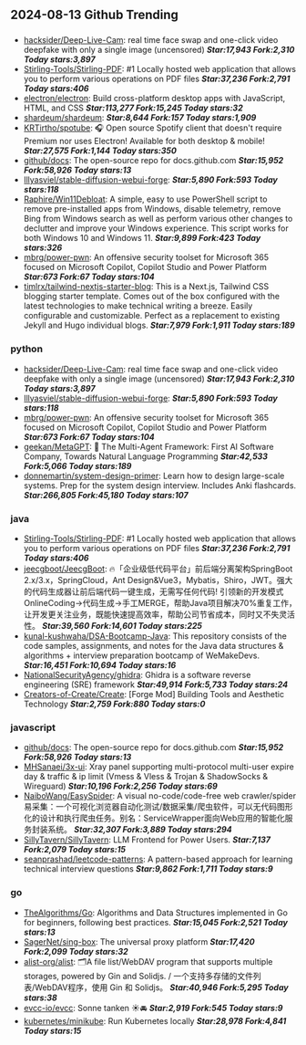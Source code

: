 ## 2024-08-13 Github Trending

### 
* [hacksider/Deep-Live-Cam](https://github.com/hacksider/Deep-Live-Cam): real time face swap and one-click video deepfake with only a single image (uncensored) ***Star:17,943 Fork:2,310 Today stars:3,897***
* [Stirling-Tools/Stirling-PDF](https://github.com/Stirling-Tools/Stirling-PDF): #1 Locally hosted web application that allows you to perform various operations on PDF files ***Star:37,236 Fork:2,791 Today stars:406***
* [electron/electron](https://github.com/electron/electron): Build cross-platform desktop apps with JavaScript, HTML, and CSS ***Star:113,277 Fork:15,245 Today stars:32***
* [shardeum/shardeum](https://github.com/shardeum/shardeum):  ***Star:8,644 Fork:157 Today stars:1,909***
* [KRTirtho/spotube](https://github.com/KRTirtho/spotube): 🎧 Open source Spotify client that doesn't require Premium nor uses Electron! Available for both desktop & mobile! ***Star:27,575 Fork:1,144 Today stars:350***
* [github/docs](https://github.com/github/docs): The open-source repo for docs.github.com ***Star:15,952 Fork:58,926 Today stars:13***
* [lllyasviel/stable-diffusion-webui-forge](https://github.com/lllyasviel/stable-diffusion-webui-forge):  ***Star:5,890 Fork:593 Today stars:118***
* [Raphire/Win11Debloat](https://github.com/Raphire/Win11Debloat): A simple, easy to use PowerShell script to remove pre-installed apps from Windows, disable telemetry, remove Bing from Windows search as well as perform various other changes to declutter and improve your Windows experience. This script works for both Windows 10 and Windows 11. ***Star:9,899 Fork:423 Today stars:326***
* [mbrg/power-pwn](https://github.com/mbrg/power-pwn): An offensive security toolset for Microsoft 365 focused on Microsoft Copilot, Copilot Studio and Power Platform ***Star:673 Fork:67 Today stars:104***
* [timlrx/tailwind-nextjs-starter-blog](https://github.com/timlrx/tailwind-nextjs-starter-blog): This is a Next.js, Tailwind CSS blogging starter template. Comes out of the box configured with the latest technologies to make technical writing a breeze. Easily configurable and customizable. Perfect as a replacement to existing Jekyll and Hugo individual blogs. ***Star:7,979 Fork:1,911 Today stars:189***

### python
* [hacksider/Deep-Live-Cam](https://github.com/hacksider/Deep-Live-Cam): real time face swap and one-click video deepfake with only a single image (uncensored) ***Star:17,943 Fork:2,310 Today stars:3,897***
* [lllyasviel/stable-diffusion-webui-forge](https://github.com/lllyasviel/stable-diffusion-webui-forge):  ***Star:5,890 Fork:593 Today stars:118***
* [mbrg/power-pwn](https://github.com/mbrg/power-pwn): An offensive security toolset for Microsoft 365 focused on Microsoft Copilot, Copilot Studio and Power Platform ***Star:673 Fork:67 Today stars:104***
* [geekan/MetaGPT](https://github.com/geekan/MetaGPT): 🌟 The Multi-Agent Framework: First AI Software Company, Towards Natural Language Programming ***Star:42,533 Fork:5,066 Today stars:189***
* [donnemartin/system-design-primer](https://github.com/donnemartin/system-design-primer): Learn how to design large-scale systems. Prep for the system design interview. Includes Anki flashcards. ***Star:266,805 Fork:45,180 Today stars:107***

### java
* [Stirling-Tools/Stirling-PDF](https://github.com/Stirling-Tools/Stirling-PDF): #1 Locally hosted web application that allows you to perform various operations on PDF files ***Star:37,236 Fork:2,791 Today stars:406***
* [jeecgboot/JeecgBoot](https://github.com/jeecgboot/JeecgBoot): 🔥「企业级低代码平台」前后端分离架构SpringBoot 2.x/3.x，SpringCloud，Ant Design&Vue3，Mybatis，Shiro，JWT。强大的代码生成器让前后端代码一键生成，无需写任何代码! 引领新的开发模式OnlineCoding->代码生成->手工MERGE，帮助Java项目解决70%重复工作，让开发更关注业务，既能快速提高效率，帮助公司节省成本，同时又不失灵活性。 ***Star:39,560 Fork:14,601 Today stars:225***
* [kunal-kushwaha/DSA-Bootcamp-Java](https://github.com/kunal-kushwaha/DSA-Bootcamp-Java): This repository consists of the code samples, assignments, and notes for the Java data structures & algorithms + interview preparation bootcamp of WeMakeDevs. ***Star:16,451 Fork:10,694 Today stars:16***
* [NationalSecurityAgency/ghidra](https://github.com/NationalSecurityAgency/ghidra): Ghidra is a software reverse engineering (SRE) framework ***Star:49,914 Fork:5,733 Today stars:24***
* [Creators-of-Create/Create](https://github.com/Creators-of-Create/Create): [Forge Mod] Building Tools and Aesthetic Technology ***Star:2,759 Fork:880 Today stars:0***

### javascript
* [github/docs](https://github.com/github/docs): The open-source repo for docs.github.com ***Star:15,952 Fork:58,926 Today stars:13***
* [MHSanaei/3x-ui](https://github.com/MHSanaei/3x-ui): Xray panel supporting multi-protocol multi-user expire day & traffic & ip limit (Vmess & Vless & Trojan & ShadowSocks & Wireguard) ***Star:10,196 Fork:2,256 Today stars:69***
* [NaiboWang/EasySpider](https://github.com/NaiboWang/EasySpider): A visual no-code/code-free web crawler/spider易采集：一个可视化浏览器自动化测试/数据采集/爬虫软件，可以无代码图形化的设计和执行爬虫任务。别名：ServiceWrapper面向Web应用的智能化服务封装系统。 ***Star:32,307 Fork:3,889 Today stars:294***
* [SillyTavern/SillyTavern](https://github.com/SillyTavern/SillyTavern): LLM Frontend for Power Users. ***Star:7,137 Fork:2,079 Today stars:15***
* [seanprashad/leetcode-patterns](https://github.com/seanprashad/leetcode-patterns): A pattern-based approach for learning technical interview questions ***Star:9,862 Fork:1,711 Today stars:9***

### go
* [TheAlgorithms/Go](https://github.com/TheAlgorithms/Go): Algorithms and Data Structures implemented in Go for beginners, following best practices. ***Star:15,045 Fork:2,521 Today stars:13***
* [SagerNet/sing-box](https://github.com/SagerNet/sing-box): The universal proxy platform ***Star:17,420 Fork:2,099 Today stars:32***
* [alist-org/alist](https://github.com/alist-org/alist): 🗂️A file list/WebDAV program that supports multiple storages, powered by Gin and Solidjs. / 一个支持多存储的文件列表/WebDAV程序，使用 Gin 和 Solidjs。 ***Star:40,946 Fork:5,295 Today stars:38***
* [evcc-io/evcc](https://github.com/evcc-io/evcc): Sonne tanken ☀️🚘 ***Star:2,919 Fork:545 Today stars:9***
* [kubernetes/minikube](https://github.com/kubernetes/minikube): Run Kubernetes locally ***Star:28,978 Fork:4,841 Today stars:15***

